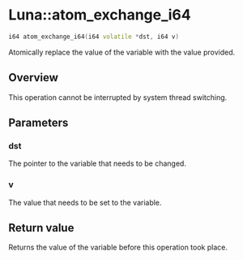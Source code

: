 # Luna::atom_exchange_i64

```c++
i64 atom_exchange_i64(i64 volatile *dst, i64 v)
```

Atomically replace the value of the variable with the value provided. 

## Overview
This operation cannot be interrupted by system thread switching. 

## Parameters
### dst
The pointer to the variable that needs to be changed. 

### v
The value that needs to be set to the variable. 

## Return value
Returns the value of the variable before this operation took place. 

